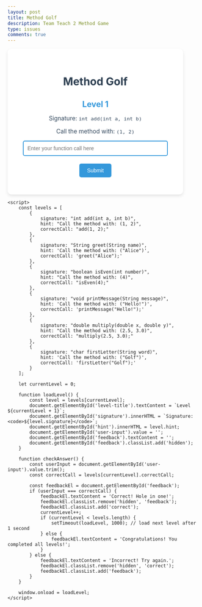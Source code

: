 ```yaml
---
layout: post
title: Method Golf
description: Team Teach 2 Method Game
type: issues 
comments: true
---
```


<!DOCTYPE html>
<html lang="en">
<head>
    <meta charset="UTF-8">
    <meta name="viewport" content="width=device-width, initial-scale=1.0">
    <title>Method Golf</title>
    <style>
        .game-container {
            background-color: #fff;
            box-shadow: 0 4px 8px rgba(0, 0, 0, 0.1);
            padding: 30px;
            border-radius: 10px;
            width: 400px;
            text-align: center;
        }
        h1 {
            font-size: 2em;
            margin-bottom: 20px;
            color: #2c3e50;
        }
        h2 {
            font-size: 1.5em;
            margin-bottom: 15px;
            color: #3498db;
        }
        p {
            font-size: 1.1em;
            margin-bottom: 15px;
            color: #34495e;
        }
        input {
            width: calc(100% - 20px);
            padding: 10px;
            font-size: 1em;
            border: 2px solid #3498db;
            border-radius: 5px;
            margin-bottom: 20px;
            outline: none;
            transition: border-color 0.3s;
        }
        input:focus {
            border-color: #2980b9;
        }
        button {
            background-color: #3498db;
            color: white;
            padding: 10px 20px;
            font-size: 1em;
            border: none;
            border-radius: 5px;
            cursor: pointer;
            transition: background-color 0.3s;
        }
        button:hover {
            background-color: #2980b9;
        }
        .feedback {
            font-size: 1.2em;
            font-weight: bold;
            color: #e74c3c;
            margin-top: 15px;
        }
        .correct {
            color: #2ecc71;
        }
        .hidden {
            visibility: hidden;
        }
    </style>
</head>
<body>
    <div class="game-container">
        <h1>Method Golf</h1>
        <div id="level-box" class="level-box">
            <h2 id="level-title">Level 1</h2>
            <p id="signature">Signature: <code>int add(int a, int b)</code></p>
            <p id="hint">Call the method with: <code>(1, 2)</code></p>
            <input type="text" id="user-input" placeholder="Enter your function call here">
            <button onclick="checkAnswer()">Submit</button>
            <div id="feedback" class="feedback hidden"></div>
        </div>
    </div>

    <script>
        const levels = [
            {
                signature: "int add(int a, int b)",
                hint: "Call the method with: (1, 2)",
                correctCall: "add(1, 2);"
            },
            {
                signature: "String greet(String name)",
                hint: 'Call the method with: ("Alice")',
                correctCall: 'greet("Alice");'
            },
            {
                signature: "boolean isEven(int number)",
                hint: "Call the method with: (4)",
                correctCall: "isEven(4);"
            },
            {
                signature: "void printMessage(String message)",
                hint: 'Call the method with: ("Hello!")',
                correctCall: 'printMessage("Hello!");'
            },
            {
                signature: "double multiply(double x, double y)",
                hint: "Call the method with: (2.5, 3.0)",
                correctCall: "multiply(2.5, 3.0);"
            },
            {
                signature: "char firstLetter(String word)",
                hint: 'Call the method with: ("Golf")',
                correctCall: 'firstLetter("Golf");'
            }
        ];

        let currentLevel = 0;

        function loadLevel() {
            const level = levels[currentLevel];
            document.getElementById('level-title').textContent = `Level ${currentLevel + 1}`;
            document.getElementById('signature').innerHTML = `Signature: <code>${level.signature}</code>`;
            document.getElementById('hint').innerHTML = level.hint;
            document.getElementById('user-input').value = '';
            document.getElementById('feedback').textContent = '';
            document.getElementById('feedback').classList.add('hidden');
        }

        function checkAnswer() {
            const userInput = document.getElementById('user-input').value.trim();
            const correctCall = levels[currentLevel].correctCall;

            const feedbackEl = document.getElementById('feedback');
            if (userInput === correctCall) {
                feedbackEl.textContent = 'Correct! Hole in one!';
                feedbackEl.classList.remove('hidden', 'feedback');
                feedbackEl.classList.add('correct');
                currentLevel++;
                if (currentLevel < levels.length) {
                    setTimeout(loadLevel, 1000); // load next level after 1 second
                } else {
                    feedbackEl.textContent = 'Congratulations! You completed all levels!';
                }
            } else {
                feedbackEl.textContent = 'Incorrect! Try again.';
                feedbackEl.classList.remove('hidden', 'correct');
                feedbackEl.classList.add('feedback');
            }
        }

        window.onload = loadLevel;
    </script>
</body>
</html>
